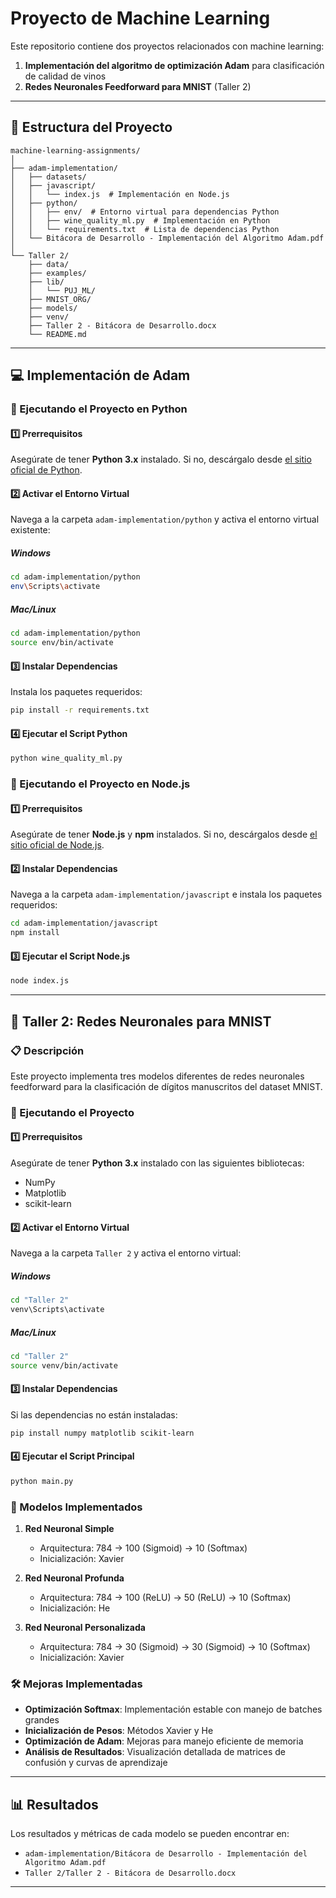 # **Proyecto de Machine Learning**

Este repositorio contiene dos proyectos relacionados con machine learning:

1. **Implementación del algoritmo de optimización Adam** para clasificación de calidad de vinos
2. **Redes Neuronales Feedforward para MNIST** (Taller 2)

---

## **📁 Estructura del Proyecto**

```
machine-learning-assignments/
│
├── adam-implementation/
│   ├── datasets/
│   ├── javascript/
│   │   └── index.js  # Implementación en Node.js
│   ├── python/
│   │   ├── env/  # Entorno virtual para dependencias Python
│   │   ├── wine_quality_ml.py  # Implementación en Python
│   │   └── requirements.txt  # Lista de dependencias Python
│   └── Bitácora de Desarrollo - Implementación del Algoritmo Adam.pdf
│
└── Taller 2/
    ├── data/
    ├── examples/
    ├── lib/
    │   └── PUJ_ML/
    ├── MNIST_ORG/
    ├── models/
    ├── venv/
    ├── Taller 2 - Bitácora de Desarrollo.docx
    └── README.md
```

---

## **💻 Implementación de Adam**

### **🔹 Ejecutando el Proyecto en Python**

#### **1️⃣ Prerrequisitos**

Asegúrate de tener **Python 3.x** instalado. Si no, descárgalo desde [el sitio oficial de Python](https://www.python.org/downloads/).

#### **2️⃣ Activar el Entorno Virtual**

Navega a la carpeta `adam-implementation/python` y activa el entorno virtual existente:

##### **Windows**

```bash
cd adam-implementation/python
env\Scripts\activate
```

##### **Mac/Linux**

```bash
cd adam-implementation/python
source env/bin/activate
```

#### **3️⃣ Instalar Dependencias**

Instala los paquetes requeridos:

```bash
pip install -r requirements.txt
```

#### **4️⃣ Ejecutar el Script Python**

```bash
python wine_quality_ml.py
```

### **🔹 Ejecutando el Proyecto en Node.js**

#### **1️⃣ Prerrequisitos**

Asegúrate de tener **Node.js** y **npm** instalados. Si no, descárgalos desde [el sitio oficial de Node.js](https://nodejs.org/).

#### **2️⃣ Instalar Dependencias**

Navega a la carpeta `adam-implementation/javascript` e instala los paquetes requeridos:

```bash
cd adam-implementation/javascript
npm install
```

#### **3️⃣ Ejecutar el Script Node.js**

```bash
node index.js
```

---

## **🧠 Taller 2: Redes Neuronales para MNIST**

### **📋 Descripción**

Este proyecto implementa tres modelos diferentes de redes neuronales feedforward para la clasificación de dígitos manuscritos del dataset MNIST.

### **🔹 Ejecutando el Proyecto**

#### **1️⃣ Prerrequisitos**

Asegúrate de tener **Python 3.x** instalado con las siguientes bibliotecas:

- NumPy
- Matplotlib
- scikit-learn

#### **2️⃣ Activar el Entorno Virtual**

Navega a la carpeta `Taller 2` y activa el entorno virtual:

##### **Windows**

```bash
cd "Taller 2"
venv\Scripts\activate
```

##### **Mac/Linux**

```bash
cd "Taller 2"
source venv/bin/activate
```

#### **3️⃣ Instalar Dependencias**

Si las dependencias no están instaladas:

```bash
pip install numpy matplotlib scikit-learn
```

#### **4️⃣ Ejecutar el Script Principal**

```bash
python main.py
```

### **🔢 Modelos Implementados**

1. **Red Neuronal Simple**
   - Arquitectura: 784 → 100 (Sigmoid) → 10 (Softmax)
   - Inicialización: Xavier

2. **Red Neuronal Profunda**
   - Arquitectura: 784 → 100 (ReLU) → 50 (ReLU) → 10 (Softmax)
   - Inicialización: He

3. **Red Neuronal Personalizada**
   - Arquitectura: 784 → 30 (Sigmoid) → 30 (Sigmoid) → 10 (Softmax)
   - Inicialización: Xavier

### **🛠️ Mejoras Implementadas**

- **Optimización Softmax**: Implementación estable con manejo de batches grandes
- **Inicialización de Pesos**: Métodos Xavier y He
- **Optimización de Adam**: Mejoras para manejo eficiente de memoria
- **Análisis de Resultados**: Visualización detallada de matrices de confusión y curvas de aprendizaje

---

## **📊 Resultados**

Los resultados y métricas de cada modelo se pueden encontrar en:

- `adam-implementation/Bitácora de Desarrollo - Implementación del Algoritmo Adam.pdf`
- `Taller 2/Taller 2 - Bitácora de Desarrollo.docx`

---
